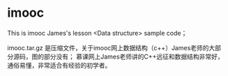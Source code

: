 # imooc
This is imooc James's  lesson &lt;Data structure> sample code；


imooc.tar.gz 是压缩文件，关于imooc网上数据结构（c++）James老师的大部分源码，图的部分没有；
慕课网上James老师讲的C++远征和数据结构非常好，通俗易懂，非常适合有经验的初学者。
